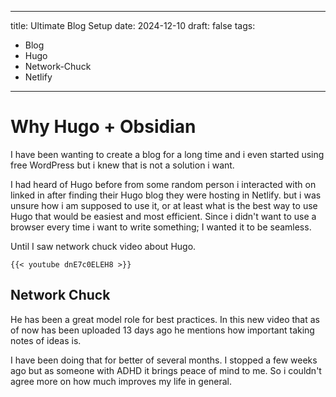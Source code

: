 
---
title: Ultimate Blog Setup
date: 2024-12-10
draft: false
tags:
  - Blog
  - Hugo
  - Network-Chuck
  - Netlify
---
# Why Hugo + Obsidian
 I have been wanting to create a blog for a long time and i even started using free WordPress but i knew that is not a solution i want. 
 
 I had heard of Hugo before from some random person i interacted with on linked in after finding their Hugo blog they were hosting in Netlify. but i was unsure how i am supposed to use it, or at least what is the best way to use Hugo that would be easiest and most efficient. Since i didn't want to use a browser every time i want to write something; I wanted it to be seamless.

Until I saw network chuck video about Hugo.
```
{{< youtube dnE7c0ELEH8 >}}
```
## Network Chuck
He has been a great model role for best practices.  In this new video that as of now has been uploaded 13 days ago he mentions how important taking notes of ideas is. 

I have been doing that for better of several months. I stopped a few weeks ago but as someone with ADHD it brings peace of mind to me. So i couldn't agree more on how much improves my life in general. 


